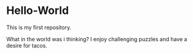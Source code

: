 # Hello-World
This is my first repository.

What in the world was i thinking?
I enjoy challenging puzzles and have a desire for tacos.
